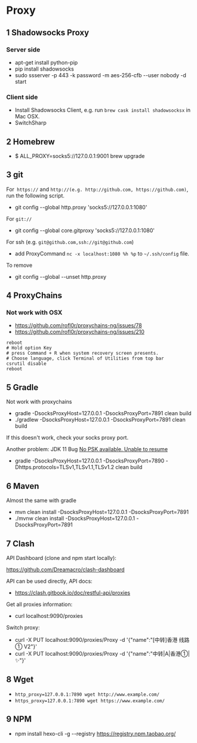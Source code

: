 # Proxy

## 1 Shadowsocks Proxy

### Server side

- apt-get install python-pip
- pip install shadowsocks
- sudo ssserver -p 443 -k password -m aes-256-cfb --user nobody -d start

### Client side

- Install Shadowsocks Client, e.g. run `brew cask install shadowsocksx` in Mac OSX.
- SwitchSharp

## 2 Homebrew

- $ ALL_PROXY=socks5://127.0.0.1:9001 brew upgrade

## 3 git

For` https://` and `http://(e.g. http://github.com, https://github.com)`, run the following script.

- git config --global http.proxy 'socks5://127.0.0.1:1080'

For `git://`

- git config --global core.gitproxy 'socks5://127.0.0.1:1080'

For ssh (e.g. `git@github.com,ssh://git@github.com`)

- add ProxyCommand `nc -x localhost:1080 %h %p` to `~/.ssh/config` file.

To remove

- git config --global --unset http.proxy

## 4 ProxyChains

### Not work with OSX

- https://github.com/rofl0r/proxychains-ng/issues/78
- https://github.com/rofl0r/proxychains-ng/issues/210

```text
reboot
# Hold option Key
# press Command + R when system recovery screen presents.
# Choose language, click Terminal of Utilities from top bar
csrutil disable
reboot
```

## 5 Gradle

Not work with proxychains

- gradle -DsocksProxyHost=127.0.0.1 -DsocksProxyPort=7891 clean build
- ./gradlew -DsocksProxyHost=127.0.0.1 -DsocksProxyPort=7891 clean build

If this doesn't work, check your socks proxy port.

Another problem: JDK 11 Bug [No PSK available. Unable to resume](https://stackoverflow.com/questions/52574050/javax-net-ssl-sslexception-no-psk-available-unable-to-resume)

- gradle -DsocksProxyHost=127.0.0.1 -DsocksProxyPort=7890 -Dhttps.protocols=TLSv1,TLSv1.1,TLSv1.2 clean build

## 6 Maven

Almost the same with gradle

- mvn clean install -DsocksProxyHost=127.0.0.1 -DsocksProxyPort=7891
- ./mvnw clean install -DsocksProxyHost=127.0.0.1 -DsocksProxyPort=7891

## 7 Clash

API Dashboard (clone and npm start locally):

https://github.com/Dreamacro/clash-dashboard

API can be used directly, API docs:

- https://clash.gitbook.io/doc/restful-api/proxies

Get all proxies information:

- curl localhost:9090/proxies

Switch proxy:

- curl -X PUT localhost:9090/proxies/Proxy -d '{"name":"[中转]香港 线路① V2"}'
- curl -X PUT localhost:9090/proxies/Proxy -d '{"name":"中转|A|香港①|✨"}'

## 8 Wget 

- `http_proxy=127.0.0.1:7890 wget http://www.example.com/`
- `https_proxy=127.0.0.1:7890 wget https://www.example.com/`

## 9 NPM

- npm install hexo-cli -g --registry https://registry.npm.taobao.org/
